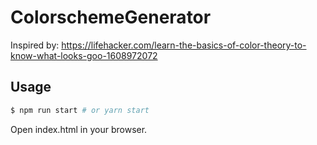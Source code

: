 # ColorschemeGenerator

Inspired by: https://lifehacker.com/learn-the-basics-of-color-theory-to-know-what-looks-goo-1608972072

## Usage

```bash
$ npm run start # or yarn start
```

Open index.html in your browser.
